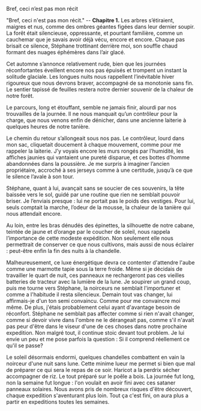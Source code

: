 Bref, ceci n’est pas mon récit

"Bref, ceci n'est pas mon récit." --  **Chapitre 1.**
Les arbres s’étiraient, maigres et nus, comme des ombres géantes figées dans leur dernier soupir. La forêt était silencieuse, oppressante, et pourtant familière, comme un cauchemar que je savais avoir déjà vécu, encore et encore. Chaque pas brisait ce silence, Stéphane trottinant derrière moi, son souffle chaud formant des nuages éphémères dans l’air glacé.

Cet automne s’annonce relativement rude, bien que les journées réconfortantes éveillent encore nos pas épuisés et trompent un instant la solitude glaciale. Les longues nuits nous rappellent l’inévitable hiver rigoureux que nous devrons braver, accompagné de sa monotonie sans fin. Le sentier tapissé de feuilles restera notre dernier souvenir de la chaleur de notre forêt.

Le parcours, long et étouffant, semble ne jamais finir, alourdi par nos trouvailles de la journée. Il ne nous manquait qu’un contrôleur pour la charge, que nous venons enfin de dénicher, dans une ancienne laiterie à quelques heures de notre tanière.

Le chemin du retour s’allongeait sous nos pas. Le contrôleur, lourd dans mon sac, cliquetait doucement à chaque mouvement, comme pour me rappeler la laiterie. J’y voyais encore les murs rongés par l’humidité, les affiches jaunies qui vantaient une pureté disparue, et ces bottes d’homme abandonnées dans la poussière. Je me surpris à imaginer l’ancien propriétaire, accroché à ses jerseys comme à une certitude, jusqu’à ce que le silence l’avale à son tour.

Stéphane, quant à lui, avançait sans se soucier de ces souvenirs, la tête baissée vers le sol, guidé par une routine que rien ne semblait pouvoir briser. Je l’enviais presque : lui ne portait pas le poids des vestiges. Pour lui, seuls comptait la marche, l’odeur de la mousse, la chaleur de la tanière qui nous attendait encore.

Au loin, entre les bras dénudés des épinettes, la silhouette de notre cabane, teintée de jaune et d’orange par le coucher de soleil, nous rappela l’importance de cette modeste expédition. Non seulement elle nous permettrait de conserver ce que nous cultivons, mais aussi de nous éclairer : peut-être enfin la fin des nuits à la chandelle.

Malheureusement, ce luxe énergétique devra ce contenter d'attendre l'aube comme une marmotte tapie sous la terre froide. Même si je décidais de travailler le quart de nuit, ces panneaux ne rechargeront pas ces vieilles batteries de tracteur avec la lumière de la lune. Je soupirer un grand coup, puis me tourne vers Stéphane, la noirceurs ne semblait l'importuner et comme a l'habitude il resta silencieux. Demain tout vas changer, lui affirmais-je d'un ton semi convaincu. Comme pour me convaincre moi même. De plus, j'étais probablement celui ayant d'avantage besoin de réconfort. Stéphane ne semblait pas affecter comme si rien n'avait changer, comme si devoir vivre dans l'ombre ne le dérangeait pas, comme s'il n'avait pas peur d'être dans le viseur d'une de ces choses dans notre prochaine expedition. Non malgré tout, il continue stoic devant tout problem. Je lui envie un peu et me pose parfois la question : Si il comprend réellement ce qu'il se passe?

Le soleil désormais endormi, quelques chandelles combattent en vain la noirceur d'une nuit sans lune. Cette minime lueur me permet si bien que mal de préparer ce qui sera le repas de ce soir. Haricot a la perdrix sécher accompagner de riz. Le tout préparé sur le poêle a bois. La journée fut long, non la semaine fut longue : l'on voulait en avoir fini avec ces sataner panneaux solaires. Nous avons pris de nombreux risques d'être découvert, chaque expedition s'aventurant plus loin. Tout ça c'est fini, on aura plus a partir en expeditions toutes les semaines.  